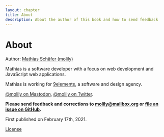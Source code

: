```yaml
---
layout: chapter
title: About
description: About the author of this book and how to send feedback
---
```


# About

Author: [Mathias Schäfer (molily)](https://molily.de)

Mathias is a software developer with a focus on web development and JavaScript web applications.

Mathias is working for [9elements](https://9elements.com), a software and design agency.

[@molily on Mastodon](https://mastodon.social/@molily), [@molily on Twitter](https://twitter.com/molily).

**Please send feedback and corrections to [molily@mailbox.org](mailto:molily@mailbox.org) or <a href="https://github.com/molily/testing-angular/">file an issue on GitHub</a>.**

First published on <time datetime="2021-02-17">February 17th, 2021</time>.

<p id="next-chapter-link"><a href="../license/#license">License</a></p>

